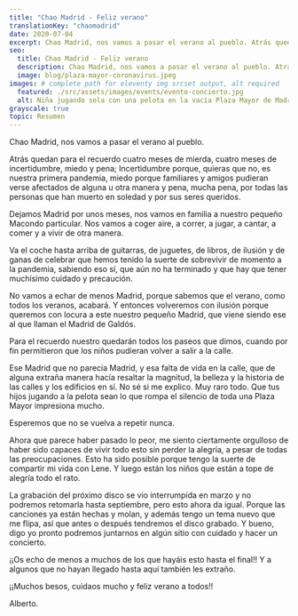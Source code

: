 ```yaml
---
title: "Chao Madrid - Feliz verano"
translationKey: "chaomadrid"
date: 2020-07-04
excerpt: Chao Madrid, nos vamos a pasar el verano al pueblo. Atrás quedan para el recuerdo cuatro meses de mierda, cuatro meses de incertidumbre, miedo y pena.
seo:
  title: Chao Madrid - Feliz verano
  description: Chao Madrid, nos vamos a pasar el verano al pueblo. Atrás quedan para el recuerdo cuatro meses de mierda, cuatro meses de incertidumbre, miedo y pena.
  image: blog/plaza-mayor-coronavirus.jpeg
images: # complete path for eleventy img srcset output, alt required
  featured: ./src/assets/images/events/evento-concierto.jpg
  alt: Niña jugando sola con una pelota en la vacía Plaza Mayor de Madrid
grayscale: true
topic: Resumen
---
```


Chao Madrid, nos vamos a pasar el verano al pueblo.

Atrás quedan para el recuerdo cuatro meses de mierda, cuatro meses de incertidumbre, miedo y pena; Incertidumbre porque, quieras que no, es nuestra primera pandemia, miedo porque familiares y amigos pudieran verse afectados de alguna u otra manera y pena, mucha pena, por todas las personas que han muerto en soledad y por sus seres queridos.

Dejamos Madrid por unos meses, nos vamos en familia a nuestro pequeño Macondo particular. Nos vamos a coger aire, a correr, a jugar, a cantar, a comer y a vivir de otra manera.

Va el coche hasta arriba de guitarras, de juguetes, de libros, de ilusión y de ganas de celebrar que hemos tenido la suerte de sobrevivir de momento a la pandemia, sabiendo eso sí, que aún no ha terminado y que hay que tener muchísimo cuidado y precaución.

No vamos a echar de menos Madrid, porque sabemos que el verano, como todos los veranos, acabará. Y entonces volveremos con ilusión porque queremos con locura a este nuestro pequeño Madrid, que viene siendo ese al que llaman el Madrid de Galdós.

Para el recuerdo nuestro quedarán todos los paseos que dimos, cuando por fin permitieron que los niños pudieran volver a salir a la calle.

Ese Madrid que no parecía Madrid, y esa falta de vida en la calle, que de alguna extraña manera hacía resaltar la magnitud, la belleza y la historia de las calles y los edificios en sí. No sé si me explico. Muy raro todo. Que tus hijos jugando a la pelota sean lo que rompa el silencio de toda una Plaza Mayor impresiona mucho.

Esperemos que no se vuelva a repetir nunca.

Ahora que parece haber pasado lo peor, me siento ciertamente orgulloso de haber sido capaces de vivir todo esto sin perder la alegría, a pesar de todas las preocupaciones. Esto ha sido posible porque tengo la suerte de compartir mi vida con Lene. Y luego están los niños que están a tope de alegría todo el rato.

La grabación del próximo disco se vio interrumpida en marzo y no podremos retomarla hasta septiembre, pero esto ahora da igual. Porque las canciones ya están hechas y molan, y además tengo un tema nuevo que me flipa, así que antes o después tendremos el disco grabado. Y bueno, digo yo pronto podremos juntarnos en algún sitio con cuidado y hacer un concierto.

¡¡Os echo de menos a muchos de los que hayáis esto hasta el final!! Y a algunos que no hayan llegado hasta aquí también les extraño.

¡¡Muchos besos, cuidaos mucho y feliz verano a todos!!

Alberto.
